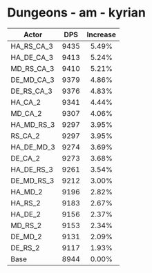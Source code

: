 # Dungeons - am - kyrian
| Actor | DPS | Increase |
|---|:---:|:---:|
|HA_RS_CA_3|9435|5.49%|
|HA_DE_CA_3|9413|5.24%|
|MD_RS_CA_3|9410|5.21%|
|DE_MD_CA_3|9379|4.86%|
|DE_RS_CA_3|9376|4.83%|
|HA_CA_2|9341|4.44%|
|MD_CA_2|9307|4.06%|
|HA_MD_RS_3|9297|3.95%|
|RS_CA_2|9297|3.95%|
|HA_DE_MD_3|9274|3.69%|
|DE_CA_2|9273|3.68%|
|HA_DE_RS_3|9261|3.54%|
|DE_MD_RS_3|9212|3.00%|
|HA_MD_2|9196|2.82%|
|HA_RS_2|9183|2.67%|
|HA_DE_2|9156|2.37%|
|MD_RS_2|9153|2.34%|
|DE_MD_2|9131|2.09%|
|DE_RS_2|9117|1.93%|
|Base|8944|0.00%|
